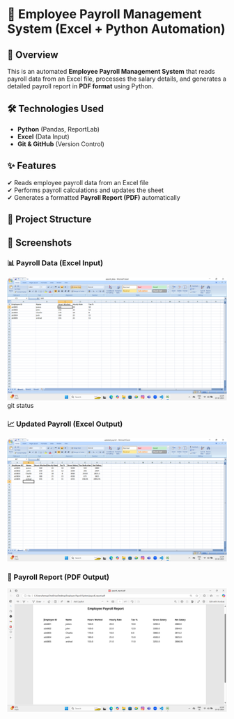 # 🏢 Employee Payroll Management System (Excel + Python Automation)

## 🚀 Overview
This is an automated **Employee Payroll Management System** that reads payroll data from an Excel file, processes the salary details, and generates a detailed payroll report in **PDF format** using Python.

## 🛠 Technologies Used
- **Python** (Pandas, ReportLab)  
- **Excel** (Data Input)  
- **Git & GitHub** (Version Control)  

## ✨ Features
✔ Reads employee payroll data from an Excel file  
✔ Performs payroll calculations and updates the sheet  
✔ Generates a formatted **Payroll Report (PDF)** automatically  

## 📂 Project Structure
## 📸 Screenshots  

### 📊 Payroll Data (Excel Input)  
![Excel Input](screenshots/excel_input.png)  git status

### 📈 Updated Payroll (Excel Output)  
![Excel Output](screenshots/excel_output.png)  

### 📝 Payroll Report (PDF Output)  
![PDF Output](screenshots/pdf_output.png)  


